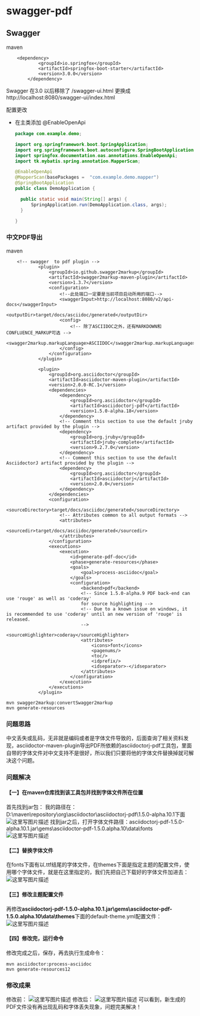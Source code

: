# swagger-pdf

## Swagger 

maven

```
	<dependency>
			<groupId>io.springfox</groupId>
			<artifactId>springfox-boot-starter</artifactId>
			<version>3.0.0</version>
		</dependency>

```



Swagger 在3.0 以后移除了 /swagger-ui.html 更换成http://localhost:8080/swagger-ui/index.html

配置更改

* 在主类添加 @EnableOpenApi

  ```java
  package com.example.demo;
  
  import org.springframework.boot.SpringApplication;
  import org.springframework.boot.autoconfigure.SpringBootApplication;
  import springfox.documentation.oas.annotations.EnableOpenApi;
  import tk.mybatis.spring.annotation.MapperScan;
  
  @EnableOpenApi
  @MapperScan(basePackages =  "com.example.demo.mapper")
  @SpringBootApplication
  public class DemoApplication {
  
  	public static void main(String[] args) {
  		SpringApplication.run(DemoApplication.class, args);
  	}
  
  }
  
  ```

  

### 中文PDF导出



maven

```
	<!-- swagger  to pdf plugin -->
			<plugin>
				<groupId>io.github.swagger2markup</groupId>
				<artifactId>swagger2markup-maven-plugin</artifactId>
				<version>1.3.7</version>
				<configuration>
					<!--此处端口一定要是当前项目启动所用的端口-->
					<swaggerInput>http://localhost:8080/v2/api-docs</swaggerInput>
					<outputDir>target/docs/asciidoc/generated</outputDir>
					<config>
						<!-- 除了ASCIIDOC之外，还有MARKDOWN和CONFLUENCE_MARKUP可选 -->
						<swagger2markup.markupLanguage>ASCIIDOC</swagger2markup.markupLanguage>
					</config>
				</configuration>
			</plugin>

			<plugin>
				<groupId>org.asciidoctor</groupId>
				<artifactId>asciidoctor-maven-plugin</artifactId>
				<version>2.0.0-RC.1</version>
				<dependencies>
					<dependency>
						<groupId>org.asciidoctor</groupId>
						<artifactId>asciidoctorj-pdf</artifactId>
						<version>1.5.0-alpha.18</version>
					</dependency>
					<!-- Comment this section to use the default jruby artifact provided by the plugin -->
					<dependency>
						<groupId>org.jruby</groupId>
						<artifactId>jruby-complete</artifactId>
						<version>9.2.7.0</version>
					</dependency>
					<!-- Comment this section to use the default AsciidoctorJ artifact provided by the plugin -->
					<dependency>
						<groupId>org.asciidoctor</groupId>
						<artifactId>asciidoctorj</artifactId>
						<version>2.0.0</version>
					</dependency>
				</dependencies>
				<configuration>
					<sourceDirectory>target/docs/asciidoc/generated</sourceDirectory>
					<!-- Attributes common to all output formats -->
					<attributes>
						<sourcedir>target/docs/asciidoc/generated</sourcedir>
					</attributes>
				</configuration>
				<executions>
					<execution>
						<id>generate-pdf-doc</id>
						<phase>generate-resources</phase>
						<goals>
							<goal>process-asciidoc</goal>
						</goals>
						<configuration>
							<backend>pdf</backend>
							<!-- Since 1.5.0-alpha.9 PDF back-end can use 'rouge' as well as 'coderay'
                            for source highlighting -->
							<!-- Due to a known issue on windows, it is recommended to use 'coderay' until an new version of 'rouge' is released.
                            -->
							<sourceHighlighter>coderay</sourceHighlighter>
							<attributes>
								<icons>font</icons>
								<pagenums/>
								<toc/>
								<idprefix/>
								<idseparator>-</idseparator>
							</attributes>
						</configuration>
					</execution>
				</executions>
			</plugin>

```



```
mvn swagger2markup:convertSwagger2markup 
mvn generate-resources

```





### 问题思路

中文丢失或乱码，无非就是编码或者是字体文件导致的，后面查询了相关资料发现，asciidoctor-maven-plugin导出PDF所依赖的asciidoctorj-pdf工具包，里面自带的字体文件对中文支持不是很好，所以我们只要将他的字体文件替换掉就可解决这个问题。

### 问题解决

#### 【一】在maven仓库找到该工具包并找到字体文件所在位置

首先找到jar包：
我的路径在：D:\maven\repository\org\asciidoctor\asciidoctorj-pdf\1.5.0-alpha.10.1下面
![这里写图片描述](https://img-blog.csdn.net/20180727115314732?watermark/2/text/aHR0cHM6Ly9ibG9nLmNzZG4ubmV0L3FxXzI5NTM0NDgz/font/5a6L5L2T/fontsize/400/fill/I0JBQkFCMA==/dissolve/70)
找到jar之后，打开字体文件路径：asciidoctorj-pdf-1.5.0-alpha.10.1.jar\gems\asciidoctor-pdf-1.5.0.alpha.10\data\fonts
![这里写图片描述](https://img-blog.csdn.net/20180727115521479?watermark/2/text/aHR0cHM6Ly9ibG9nLmNzZG4ubmV0L3FxXzI5NTM0NDgz/font/5a6L5L2T/fontsize/400/fill/I0JBQkFCMA==/dissolve/70)

#### 【二】替换字体文件

在fonts下面有以.ttf结尾的字体文件，在themes下面是指定主题的配置文件，使用哪个字体文件，就是在这里指定的，我们先把自己下载好的字体文件加进去：
![这里写图片描述](https://img-blog.csdn.net/20180727115912602?watermark/2/text/aHR0cHM6Ly9ibG9nLmNzZG4ubmV0L3FxXzI5NTM0NDgz/font/5a6L5L2T/fontsize/400/fill/I0JBQkFCMA==/dissolve/70)

#### 【三】修改主题配置文件

再修改**asciidoctorj-pdf-1.5.0-alpha.10.1.jar\gems\asciidoctor-pdf-1.5.0.alpha.10\data\themes**下面的default-theme.yml配置文件：
![这里写图片描述](https://img-blog.csdn.net/20180727120322879?watermark/2/text/aHR0cHM6Ly9ibG9nLmNzZG4ubmV0L3FxXzI5NTM0NDgz/font/5a6L5L2T/fontsize/400/fill/I0JBQkFCMA==/dissolve/70)

#### 【四】修改完，运行命令

修改完成之后，保存，再去执行生成命令：

```
mvn asciidoctor:process-asciidoc
mvn generate-resources12
```

### 修改成果

修改前：
![这里写图片描述](https://img-blog.csdn.net/20180727121019653?watermark/2/text/aHR0cHM6Ly9ibG9nLmNzZG4ubmV0L3FxXzI5NTM0NDgz/font/5a6L5L2T/fontsize/400/fill/I0JBQkFCMA==/dissolve/70)
修改后：
![这里写图片描述](https://img-blog.csdn.net/20180727120736776?watermark/2/text/aHR0cHM6Ly9ibG9nLmNzZG4ubmV0L3FxXzI5NTM0NDgz/font/5a6L5L2T/fontsize/400/fill/I0JBQkFCMA==/dissolve/70)
可以看到，新生成的PDF文件没有再出现乱码和字体丢失现象，问题完美解决！
